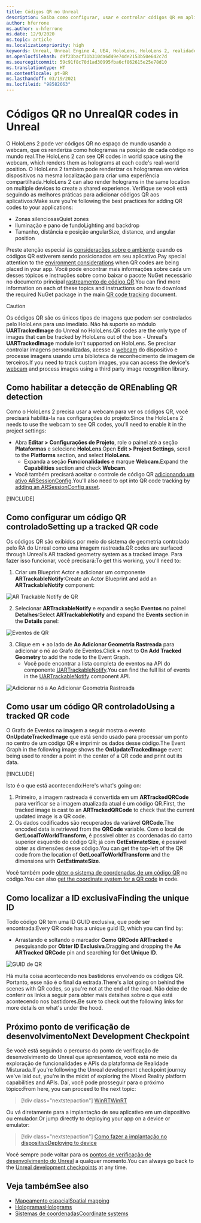 ```yaml
---
title: Códigos QR no Unreal
description: Saiba como configurar, usar e controlar códigos QR em aplicativos de realidade misturada no Unreal.
author: hferrone
ms.author: v-hferrone
ms.date: 12/9/2020
ms.topic: article
ms.localizationpriority: high
keywords: Unreal, Unreal Engine 4, UE4, HoloLens, HoloLens 2, realidade misturada, desenvolvimento, recursos, documentação, guias, hologramas, códigos qr, headset de realidade misturada, headset do windows mixed reality, headset de realidade virtual
ms.openlocfilehash: d9f23bacf31b310da6d49e74de2153b50e642c7d
ms.sourcegitcommit: 59c91f8c70d1ad30995fba6cf862615e25e78d10
ms.translationtype: HT
ms.contentlocale: pt-BR
ms.lasthandoff: 03/19/2021
ms.locfileid: "98582663"
---
```

# <a name="qr-codes-in-unreal"></a><span data-ttu-id="cb88f-104">Códigos QR no Unreal</span><span class="sxs-lookup"><span data-stu-id="cb88f-104">QR codes in Unreal</span></span>

<span data-ttu-id="cb88f-105">O HoloLens 2 pode ver códigos QR no espaço de mundo usando a webcam, que os renderiza como hologramas na posição de cada código no mundo real.</span><span class="sxs-lookup"><span data-stu-id="cb88f-105">The HoloLens 2 can see QR codes in world space using the webcam, which renders them as holograms at each code's real-world position.</span></span> <span data-ttu-id="cb88f-106">O HoloLens 2 também pode renderizar os hologramas em vários dispositivos na mesma localização para criar uma experiência compartilhada.</span><span class="sxs-lookup"><span data-stu-id="cb88f-106">HoloLens 2 can also render holograms in the same location on multiple devices to create a shared experience.</span></span> <span data-ttu-id="cb88f-107">Verifique se você está seguindo as melhores práticas para adicionar códigos QR aos aplicativos:</span><span class="sxs-lookup"><span data-stu-id="cb88f-107">Make sure you're following the best practices for adding QR codes to your applications:</span></span>

- <span data-ttu-id="cb88f-108">Zonas silenciosas</span><span class="sxs-lookup"><span data-stu-id="cb88f-108">Quiet zones</span></span>
- <span data-ttu-id="cb88f-109">Iluminação e pano de fundo</span><span class="sxs-lookup"><span data-stu-id="cb88f-109">Lighting and backdrop</span></span>
- <span data-ttu-id="cb88f-110">Tamanho, distância e posição angular</span><span class="sxs-lookup"><span data-stu-id="cb88f-110">Size, distance, and angular position</span></span>

<span data-ttu-id="cb88f-111">Preste atenção especial às [considerações sobre o ambiente](/hololens/hololens-environment-considerations) quando os códigos QR estiverem sendo posicionados em seu aplicativo.</span><span class="sxs-lookup"><span data-stu-id="cb88f-111">Pay special attention to the [environment considerations](/hololens/hololens-environment-considerations) when QR codes are being placed in your app.</span></span> <span data-ttu-id="cb88f-112">Você pode encontrar mais informações sobre cada um desses tópicos e instruções sobre como baixar o pacote NuGet necessário no documento principal [rastreamento de código QR](../platform-capabilities-and-apis/qr-code-tracking.md).</span><span class="sxs-lookup"><span data-stu-id="cb88f-112">You can find more information on each of these topics and instructions on how to download the required NuGet package in the main [QR code tracking](../platform-capabilities-and-apis/qr-code-tracking.md) document.</span></span>

> [!CAUTION]
> <span data-ttu-id="cb88f-113">Os códigos QR são os únicos tipos de imagens que podem ser controlados pelo HoloLens para uso imediato. Não há suporte ao módulo **UARTrackedImage** do Unreal no HoloLens.</span><span class="sxs-lookup"><span data-stu-id="cb88f-113">QR codes are the only type of images that can be tracked by HoloLens out of the box - Unreal's **UARTrackedImage** module isn't supported on HoloLens.</span></span> <span data-ttu-id="cb88f-114">Se precisar controlar imagens personalizadas, acesse a [webcam](unreal-hololens-camera.md) do dispositivo e processe imagens usando uma biblioteca de reconhecimento de imagem de terceiros.</span><span class="sxs-lookup"><span data-stu-id="cb88f-114">If you need to track custom images, you can access the device's [webcam](unreal-hololens-camera.md) and process images using a third party image recognition library.</span></span> 

## <a name="enabling-qr-detection"></a><span data-ttu-id="cb88f-115">Como habilitar a detecção de QR</span><span class="sxs-lookup"><span data-stu-id="cb88f-115">Enabling QR detection</span></span>

<span data-ttu-id="cb88f-116">Como o HoloLens 2 precisa usar a webcam para ver os códigos QR, você precisará habilitá-la nas configurações do projeto:</span><span class="sxs-lookup"><span data-stu-id="cb88f-116">Since the HoloLens 2 needs to use the webcam to see QR codes, you'll need to enable it in the project settings:</span></span>
- <span data-ttu-id="cb88f-117">Abra **Editar > Configurações de Projeto**, role o painel até a seção **Plataformas** e selecione **HoloLens**.</span><span class="sxs-lookup"><span data-stu-id="cb88f-117">Open **Edit > Project Settings**, scroll to the **Platforms** section, and select **HoloLens**.</span></span>
    + <span data-ttu-id="cb88f-118">Expanda a seção **Funcionalidades** e marque **Webcam**.</span><span class="sxs-lookup"><span data-stu-id="cb88f-118">Expand the **Capabilities** section and check **Webcam**.</span></span>  
- <span data-ttu-id="cb88f-119">Você também precisará aceitar o controle de código QR [adicionando um ativo ARSessionConfig](/windows/mixed-reality/unreal-uxt-ch3#adding-the-session-asset).</span><span class="sxs-lookup"><span data-stu-id="cb88f-119">You'll also need to opt into QR code tracking by [adding an ARSessionConfig asset](/windows/mixed-reality/unreal-uxt-ch3#adding-the-session-asset).</span></span>

[!INCLUDE[](includes/tabs-qr-codes-1.md)]

## <a name="setting-up-a-tracked-qr-code"></a><span data-ttu-id="cb88f-120">Como configurar um código QR controlado</span><span class="sxs-lookup"><span data-stu-id="cb88f-120">Setting up a tracked QR code</span></span>

<span data-ttu-id="cb88f-121">Os códigos QR são exibidos por meio do sistema de geometria controlado pelo RA do Unreal como uma imagem rastreada.</span><span class="sxs-lookup"><span data-stu-id="cb88f-121">QR codes are surfaced through Unreal’s AR tracked geometry system as a tracked image.</span></span> <span data-ttu-id="cb88f-122">Para fazer isso funcionar, você precisará:</span><span class="sxs-lookup"><span data-stu-id="cb88f-122">To get this working, you'll need to:</span></span>
1. <span data-ttu-id="cb88f-123">Criar um Blueprint Actor e adicionar um componente **ARTrackableNotify**:</span><span class="sxs-lookup"><span data-stu-id="cb88f-123">Create an Actor Blueprint and add an **ARTrackableNotify** component:</span></span>

![AR Trackable Notify de QR](images/unreal-spatialmapping-artrackablenotify.PNG)

2. <span data-ttu-id="cb88f-125">Selecionar **ARTrackableNotify** e expandir a seção **Eventos** no painel **Detalhes**:</span><span class="sxs-lookup"><span data-stu-id="cb88f-125">Select **ARTrackableNotify** and expand the **Events** section in the **Details** panel:</span></span>

![Eventos de QR](images/unreal-spatialmapping-events.PNG)

3. <span data-ttu-id="cb88f-127">Clique em **+** ao lado de **Ao Adicionar Geometria Rastreada** para adicionar o nó ao Grafo de Eventos.</span><span class="sxs-lookup"><span data-stu-id="cb88f-127">Click **+** next to **On Add Tracked Geometry** to add the node to the Event Graph.</span></span>
    - <span data-ttu-id="cb88f-128">Você pode encontrar a lista completa de eventos na API do componente [UARTrackableNotify](https://docs.unrealengine.com/API/Runtime/AugmentedReality/UARTrackableNotifyComponent/index.html).</span><span class="sxs-lookup"><span data-stu-id="cb88f-128">You can find the full list of events in the [UARTrackableNotify](https://docs.unrealengine.com/API/Runtime/AugmentedReality/UARTrackableNotifyComponent/index.html) component API.</span></span>

![Adicionar nó a Ao Adicionar Geometria Rastreada](images/unreal-qr-codes-tracked-geometry.png)

## <a name="using-a-tracked-qr-code"></a><span data-ttu-id="cb88f-130">Como usar um código QR controlado</span><span class="sxs-lookup"><span data-stu-id="cb88f-130">Using a tracked QR code</span></span>

<span data-ttu-id="cb88f-131">O Grafo de Eventos na imagem a seguir mostra o evento **OnUpdateTrackedImage** que está sendo usado para processar um ponto no centro de um código QR e imprimir os dados desse código.</span><span class="sxs-lookup"><span data-stu-id="cb88f-131">The Event Graph in the following image shows the **OnUpdateTrackedImage** event being used to render a point in the center of a QR code and print out its data.</span></span>

[!INCLUDE[](includes/tabs-qr-codes-2.md)]

<span data-ttu-id="cb88f-132">Isto é o que está acontecendo:</span><span class="sxs-lookup"><span data-stu-id="cb88f-132">Here's what's going on:</span></span>
1. <span data-ttu-id="cb88f-133">Primeiro, a imagem rastreada é convertida em um **ARTrackedQRCode** para verificar se a imagem atualizada atual é um código QR.</span><span class="sxs-lookup"><span data-stu-id="cb88f-133">First, the tracked image is cast to an **ARTrackedQRCode** to check that the current updated image is a QR code.</span></span>  
2. <span data-ttu-id="cb88f-134">Os dados codificados são recuperados da variável **QRCode**.</span><span class="sxs-lookup"><span data-stu-id="cb88f-134">The encoded data is retrieved from the **QRCode** variable.</span></span> <span data-ttu-id="cb88f-135">Com o local de **GetLocalToWorldTransform**, é possível obter as coordenadas do canto superior esquerdo do código QR; já com **GetEstimateSize**, é possível obter as dimensões desse código.</span><span class="sxs-lookup"><span data-stu-id="cb88f-135">You can get the top-left of the QR code from the location of **GetLocalToWorldTransform** and the dimensions with **GetEstimateSize**.</span></span>

<span data-ttu-id="cb88f-136">Você também pode [obter o sistema de coordenadas de um código QR](/windows/mixed-reality/qr-code-tracking#getting-the-coordinate-system-for-a-qr-code) no código.</span><span class="sxs-lookup"><span data-stu-id="cb88f-136">You can also [get the coordinate system for a QR code](/windows/mixed-reality/qr-code-tracking#getting-the-coordinate-system-for-a-qr-code) in code.</span></span>

## <a name="finding-the-unique-id"></a><span data-ttu-id="cb88f-137">Como localizar a ID exclusiva</span><span class="sxs-lookup"><span data-stu-id="cb88f-137">Finding the unique ID</span></span>

<span data-ttu-id="cb88f-138">Todo código QR tem uma ID GUID exclusiva, que pode ser encontrada:</span><span class="sxs-lookup"><span data-stu-id="cb88f-138">Every QR code has a unique guid ID, which you can find by:</span></span>
- <span data-ttu-id="cb88f-139">Arrastando e soltando o marcador **Como QRCode ARTracked** e pesquisando por **Obter ID Exclusiva**.</span><span class="sxs-lookup"><span data-stu-id="cb88f-139">Dragging and dropping the **As ARTracked QRCode**  pin and searching for **Get Unique ID**.</span></span>

![GUID de QR](images/unreal-qr-guid.PNG)

<span data-ttu-id="cb88f-141">Há muita coisa acontecendo nos bastidores envolvendo os códigos QR. Portanto, esse não é o final da estrada.</span><span class="sxs-lookup"><span data-stu-id="cb88f-141">There's a lot going on behind the scenes with QR codes, so you're not at the end of the road.</span></span> <span data-ttu-id="cb88f-142">Não deixe de conferir os links a seguir para obter mais detalhes sobre o que está acontecendo nos bastidores.</span><span class="sxs-lookup"><span data-stu-id="cb88f-142">Be sure to check out the following links for more details on what's under the hood.</span></span>

## <a name="next-development-checkpoint"></a><span data-ttu-id="cb88f-143">Próximo ponto de verificação de desenvolvimento</span><span class="sxs-lookup"><span data-stu-id="cb88f-143">Next Development Checkpoint</span></span>

<span data-ttu-id="cb88f-144">Se você está seguindo o percurso do ponto de verificação de desenvolvimento do Unreal que apresentamos, você está no meio da exploração de funcionalidades e APIs da plataforma de Realidade Misturada.</span><span class="sxs-lookup"><span data-stu-id="cb88f-144">If you're following the Unreal development checkpoint journey we've laid out, you're in the midst of exploring the Mixed Reality platform capabilities and APIs.</span></span> <span data-ttu-id="cb88f-145">Daí, você pode prosseguir para o próximo tópico:</span><span class="sxs-lookup"><span data-stu-id="cb88f-145">From here, you can proceed to the next topic:</span></span>

> [!div class="nextstepaction"]
> [<span data-ttu-id="cb88f-146">WinRT</span><span class="sxs-lookup"><span data-stu-id="cb88f-146">WinRT</span></span>](unreal-winRT.md)

<span data-ttu-id="cb88f-147">Ou vá diretamente para a implantação de seu aplicativo em um dispositivo ou emulador:</span><span class="sxs-lookup"><span data-stu-id="cb88f-147">Or jump directly to deploying your app on a device or emulator:</span></span>

> [!div class="nextstepaction"]
> [<span data-ttu-id="cb88f-148">Como fazer a implantação no dispositivo</span><span class="sxs-lookup"><span data-stu-id="cb88f-148">Deploying to device</span></span>](unreal-deploying.md)

<span data-ttu-id="cb88f-149">Você sempre pode voltar para os [pontos de verificação de desenvolvimento do Unreal](unreal-development-overview.md#3-advanced-features) a qualquer momento.</span><span class="sxs-lookup"><span data-stu-id="cb88f-149">You can always go back to the [Unreal development checkpoints](unreal-development-overview.md#3-advanced-features) at any time.</span></span>

## <a name="see-also"></a><span data-ttu-id="cb88f-150">Veja também</span><span class="sxs-lookup"><span data-stu-id="cb88f-150">See also</span></span>
* [<span data-ttu-id="cb88f-151">Mapeamento espacial</span><span class="sxs-lookup"><span data-stu-id="cb88f-151">Spatial mapping</span></span>](../../design/spatial-mapping.md)
* [<span data-ttu-id="cb88f-152">Hologramas</span><span class="sxs-lookup"><span data-stu-id="cb88f-152">Holograms</span></span>](../../discover/hologram.md)
* [<span data-ttu-id="cb88f-153">Sistemas de coordenadas</span><span class="sxs-lookup"><span data-stu-id="cb88f-153">Coordinate systems</span></span>](../../design/coordinate-systems.md)